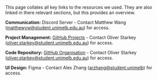 
This page collates all key links to the resources we used. They are also linked in there relevant sections, but this provides an overview. 

**Communication:** Discord Server - Contact Matthew Wang (matthewyw@student.unimelb.edu.au) for access. 

**Project Management:** [GitHub Projects](https://github.com/orgs/icn-navigator/projects/3) - Contact Oliver Starkey (oliver.starkey@student.unimelb.edu.au) for access. 

**Code Repository:** [GitHub Organisation](https://github.com/orgs/icn-navigator/repositories) - Contact Oliver Starkey (oliver.starkey@student.unimelb.edu.au) for access.

**UI Design:** Figma - Contact Alex Zhang (arzhang@student.unimelb) for access.
